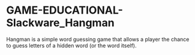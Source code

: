 # GAME-EDUCATIONAL-Slackware_Hangman
Hangman is a simple word guessing game that allows a player the chance to guess letters of a hidden word (or the word itself). 
